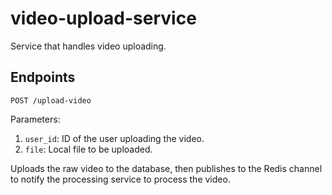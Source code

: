 # video-upload-service

Service that handles video uploading.

## Endpoints

`POST /upload-video`

Parameters:

1. `user_id`: ID of the user uploading the video.
2. `file`: Local file to be uploaded.

Uploads the raw video to the database, then publishes to the Redis channel to notify the processing service to process the video.